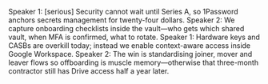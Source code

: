 Speaker 1: [serious] Security cannot wait until Series A, so 1Password anchors secrets management for twenty-four dollars.
Speaker 2: We capture onboarding checklists inside the vault—who gets which shared vault, when MFA is confirmed, what to rotate.
Speaker 1: Hardware keys and CASBs are overkill today; instead we enable context-aware access inside Google Workspace.
Speaker 2: The win is standardising joiner, mover and leaver flows so offboarding is muscle memory—otherwise that three-month contractor still has Drive access half a year later.
